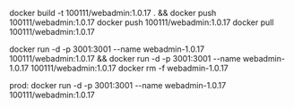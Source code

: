 docker build -t 100111/webadmin:1.0.17 . && docker push 100111/webadmin:1.0.17
docker push 100111/webadmin:1.0.17
docker pull 100111/webadmin:1.0.17

docker run -d -p 3001:3001 --name webadmin-1.0.17 100111/webadmin:1.0.17 && docker run -d -p 3001:3001 --name webadmin-1.0.17 100111/webadmin:1.0.17
docker rm -f webadmin-1.0.17

prod: 
docker run -d -p 3001:3001 --name webadmin-1.0.17 100111/webadmin:1.0.17
